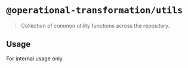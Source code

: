 # `@operational-transformation/utils`

> Collection of common utility functions across the repository.

## Usage

For internal usage only.
